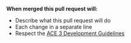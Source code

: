 **When merged this pull request will:**
- Describe what this pull request will do
- Each change in a separate line
- Respect the [ACE 3 Development Guidelines](http://ace3mod.com/wiki/development)
